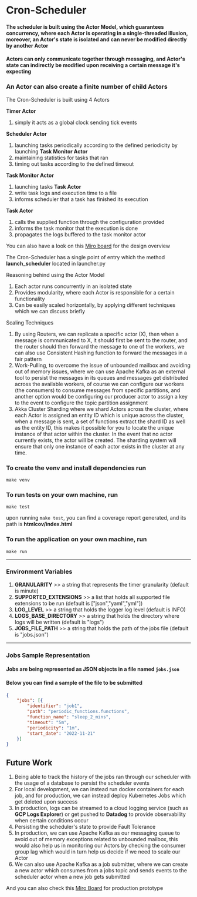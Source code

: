 # Cron-Scheduler

#### The scheduler is built using the Actor Model, which guarantees concurrency, where each Actor is operating in a single-threaded illusion, moreover, an Actor's state is isolated and can never be modified directly by another Actor

#### Actors can only communicate together through messaging, and Actor's state can indirectly be modified upon receiving a certain message it's expecting

### An Actor can also create a finite number of child Actors

The Cron-Scheduler is built using 4 Actors

**Timer Actor** 
1. simply it acts as a global clock sending tick events

**Scheduler Actor** 
1. launching tasks periodically according to the defined periodicity by launching **Task Monitor Actor**
2. maintaining statistics for tasks that ran
3. timing out tasks according to the defined timeout

**Task Monitor Actor** 
1. launching tasks **Task Actor**
2. write task logs and execution time to a file
3. informs scheduler that a task has finished its execution

**Task Actor** 
1. calls the supplied function through the configuration provided
2. informs the task monitor that the execution is done
3. propagates the logs buffered to the task monitor actor

You can also have a look on this [Miro board](https://miro.com/app/board/uXjVP_2S3wg=/?share_link_id=644427807292) for the design overview

The Cron-Scheduler has a single point of entry which the method **launch_scheduler** located in launcher.py


Reasoning behind using the Actor Model
1. Each actor runs concurrently in an isolated state
2. Provides modularity, where each Actor is responsible for a certain functionality
3. Can be easily scaled horizontally, by applying different techniques which we can discuss briefly
   
Scaling Techniques
1. By using Routers, we can replicate a specific actor (X), then when a message is communicated to X, it should first be sent to the router, and the router should then forward the message to one of the workers, we can also use Consistent Hashing function to forward the messages in a fair pattern
2. Work-Pulling, to overcome the issue of unbounded mailbox and avoiding out of memory issues, where we can use Apache Kafka as an external tool to persist the messages in its queues and messages get distributed across the available workers, of course we can configure our workers (the consumers) to consume messages from specific partitions, and another option would be configuring our producer actor to assign a key to the event to configure the topic partition assignment
3. Akka Cluster Sharding where we shard Actors across the cluster, where each Actor is assigned an entity ID which is unique across the cluster, when a message is sent, a set of functions extract the shard ID as well as the entity ID, this makes it possible for you to locate the unique instance of that actor within the cluster. In the event that no actor currently exists, the actor will be created. The sharding system will ensure that only one instance of each actor exists in the cluster at any time.


### To create the venv and install dependencies run

`make venv`

### To run tests on your own machine, run

`make test`

upon running `make test`, you can find a coverage report generated, and its path is **htmlcov/index.html**

### To run the application on your own machine, run

`make run`

----------------------------------------------------------------------------------------------------------

### Environment Variables

1. **GRANULARITY** >> a string that represents the timer granularity (default is minute)
2. **SUPPORTED_EXTENSIONS** >> a list that holds all supported file extensions to be run (default
   is ["json","yaml","yml"])
3. **LOG_LEVEL** >> a string that holds the logger log level (default is INFO)
4. **LOGS_BASE_DIRECTORY** >> a string that holds the directory where logs will be written (default is "logs")
5. **JOBS_FILE_PATH** >> a string that holds the path of the jobs file (default is "jobs.json")

___

### Jobs Sample Representation

#### Jobs are being represented as JSON objects in a file named `jobs.json`

#### Below you can find a sample of the file to be submitted


```json
{
	"jobs": [{
		"identifier": "job1",
		"path": "periodic_functions.functions",
		"function_name": "sleep_2_mins",
		"timeout": "5m",
		"periodicity": "1m",
		"start_date": "2022-11-21"
	}]
}
```

## Future Work

1. Being able to track the history of the jobs ran through our scheduler with the usage of a database to persist the scheduler events
2. For local development, we can instead run docker containers for each job, and for production, we can instead deploy Kubernetes Jobs which get deleted upon success
3. In production, logs can be streamed to a cloud logging service (such as **GCP Logs Explorer**) or get pushed to **Datadog** to provide observability when certain conditions occur
4. Persisting the scheduler's state to provide Fault Tolerance
5. In production, we can use Apache Kafka as our messaging queue to avoid out of memory exceptions related to unbounded mailbox, this would also help us in monitoring our Actors by checking the consumer group lag which would in turn help us decide if we need to scale our Actor
6. We can also use Apache Kafka as a job submitter, where we can create a new actor which consumes from a jobs topic and sends events to the scheduler actor when a new job gets submitted


And you can also check this [Miro Board](https://miro.com/app/board/uXjVP_2S378=/?share_link_id=403730756861) for production prototype